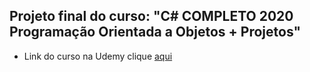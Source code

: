 ## Projeto final do curso: "C# COMPLETO 2020 Programação Orientada a Objetos + Projetos"

- Link do curso na Udemy clique [aqui](https://www.udemy.com/course/programacao-orientada-a-objetos-csharp/)
